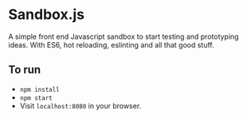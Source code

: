 # Sandbox.js

A simple front end Javascript sandbox to start testing and prototyping ideas. With ES6, hot reloading, eslinting and all that good stuff.

## To run

- `npm install`
- `npm start`
- Visit `localhost:8080` in your browser.
